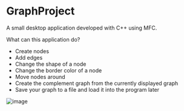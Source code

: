 # GraphProject
A small desktop application developed with C++ using MFC. 

What can this application do?
* Create nodes
* Add edges
* Change the shape of a node
* Change the border color of a node
* Move nodes around
* Create the complement graph from the currently displayed graph
* Save your graph to a file and load it into the program later


![image](https://user-images.githubusercontent.com/33806862/132362810-cc765fc7-0c1c-4c49-bbde-d8435f5be048.png)

